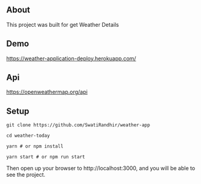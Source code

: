  

## About
This project was built for get Weather Details


## Demo 

https://weather-application-deploy.herokuapp.com/

## Api

https://openweathermap.org/api

## Setup

`git clone https://github.com/SwatiRandhir/weather-app`

`cd weather-today`

`yarn # or npm install`

`yarn start # or npm run start`

Then open up your browser to http://localhost:3000, and you will be able to see the project.
